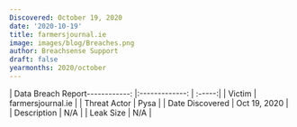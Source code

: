 ```yaml
---
Discovered: October 19, 2020
date: '2020-10-19'
title: farmersjournal.ie
image: images/blog/Breaches.png
author: Breachsense Support
draft: false
yearmonths: 2020/october
---
```


| Data Breach Report------------:   |:-------------:    | :-----:|
| Victim    | farmersjournal.ie      | 
| Threat Actor    | Pysa      | 
| Date Discovered    | Oct 19, 2020      | 
| Description    | N/A      | 
| Leak Size    | N/A      | 

